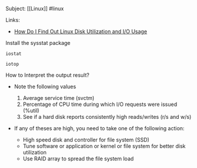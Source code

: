 Subject: [[Linux]] #linux 

Links:
- [How Do I Find Out Linux Disk Utilization and I/O Usage](https://www.cyberciti.biz/tips/linux-disk-performance-monitoring-howto.html)

Install the sysstat package

```[bash]
iostat
```

```[bash]
iotop
```

How to Interpret the output result?
 - Note the following values
	1. Average service time (svctm)
	2. Percentage of CPU time during which I/O requests were issued (%util)
	3. See if a hard disk reports consistently high reads/writes (r/s and w/s)

- If any of theses are high, you need to take one of the following action:
	- High speed disk and controller for file system (SSD)
	- Tune software or application or kernel or file system for better disk utilization
	- Use RAID array to spread the file system load
